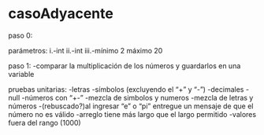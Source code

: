 # casoAdyacente
paso 0:

parámetros:
i.-int
ii.-int
iii.-mínimo 2 máximo 20

paso 1:
-comparar la multiplicación de los números y guardarlos en una variable


pruebas unitarias:
-letras 
-símbolos (excluyendo el “+” y “-”)
-decimales
-null 
-números con “+-”
-mezcla de simbolos y numeros 
-mezcla de letras y números 
-(rebuscado?)al ingresar “e” o “pi” entregue un mensaje de que el número no es válido
-arreglo tiene más largo que el largo permitido 
-valores fuera del rango (1000)
